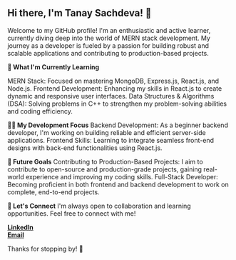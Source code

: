 ## Hi there, I'm Tanay Sachdeva! 👋

Welcome to my GitHub profile! I'm an enthusiastic and active learner, currently diving deep into the world of MERN stack development. My journey as a developer is fueled by a passion for building robust and scalable applications and contributing to production-based projects.

**🌱 What I'm Currently Learning**

MERN Stack: Focused on mastering MongoDB, Express.js, React.js, and Node.js.
Frontend Development: Enhancing my skills in React.js to create dynamic and responsive user interfaces.
Data Structures & Algorithms (DSA): Solving problems in C++ to strengthen my problem-solving abilities and coding efficiency.

**👨‍💻 My Development Focus**
Backend Development: As a beginner backend developer, I'm working on building reliable and efficient server-side applications.
Frontend Skills: Learning to integrate seamless front-end designs with back-end functionalities using React.js.

**🚀 Future Goals**
Contributing to Production-Based Projects: I aim to contribute to open-source and production-grade projects, gaining real-world experience and improving my coding skills.
Full-Stack Developer: Becoming proficient in both frontend and backend development to work on complete, end-to-end projects.

**🤝 Let's Connect**
I'm always open to collaboration and learning opportunities. Feel free to connect with me!

**[LinkedIn](https://www.linkedin.com/in/tanay-sachdeva-7119672b1/)** <br>
**[Email](tsachdeva_be23@thapar.edu)**

Thanks for stopping by! 🚀
